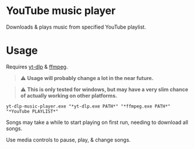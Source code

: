 
# YouTube music player

Downloads & plays music from specified YouTube playlist.

# Usage

Requires [yt-dlp](https://github.com/yt-dlp/yt-dlp) & [ffmpeg](https://ffmpeg.org/).

> ⚠ **Usage will probably change a lot in the near future.**

> ⚠ **This is only tested for windows, but may have a very slim chance of actually working on other platforms.**

`yt-dlp-music-player.exe "*yt-dlp.exe PATH*" "*ffmpeg.exe PATH*" "*YouTube PLAYLIST*"`

Songs may take a while to start playing on first run, needing to download all songs.

Use media controls to pause, play, & change songs.
